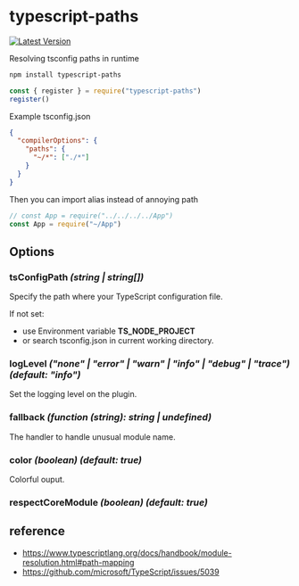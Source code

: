 # typescript-paths

[npm:latest]: https://www.npmjs.com/package/typescript-paths/v/latest
[npm:latest:badge]: https://img.shields.io/npm/v/typescript-paths/latest?style=flat-square

[![Latest Version][npm:latest:badge]][npm:latest]

Resolving tsconfig paths in runtime

```sh
npm install typescript-paths
```

```js
const { register } = require("typescript-paths")
register()
```

Example tsconfig.json

```json
{
  "compilerOptions": {
    "paths": {
      "~/*": ["./*"]
    }
  }
}
```

Then you can import alias instead of annoying path

```js
// const App = require("../../../../App")
const App = require("~/App")
```

## Options

### tsConfigPath _(string | string[])_

Specify the path where your TypeScript configuration file.

If not set:

- use Environment variable **TS_NODE_PROJECT**
- or search tsconfig.json in current working directory.

### logLevel _("none" | "error" | "warn" | "info" | "debug" | "trace") (default: "info")_

Set the logging level on the plugin.

### fallback _(function (string): string | undefined)_

The handler to handle unusual module name.

### color _(boolean) (default: true)_

Colorful ouput.

### respectCoreModule _(boolean) (default: true)_

## reference

- https://www.typescriptlang.org/docs/handbook/module-resolution.html#path-mapping
- https://github.com/microsoft/TypeScript/issues/5039
